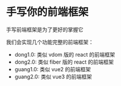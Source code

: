 # 手写你的前端框架

手写前端框架是为了更好的掌握它

我们会实现几个功能完整的前端框架：

 - dong1.0: 类似 vdom 版的 react 的前端框架
 - dong2.0: 类似 fiber 版的 react 的前端框架
 - guang1.0: 类似 vue2 的前端框架
 - guang2.0: 类似 vue3 的前端框架

